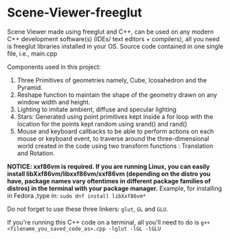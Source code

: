 # Scene-Viewer-freeglut
Scene Viewer made using freeglut and C++, can be used on any modern C++ development software(s) (IDEs/ text editors + compilers), all you need is freeglut libraries installed in your OS.
Source code contained in one single file, i.e., main.cpp

Components used in this project:
1. Three Primitives of geometries namely, Cube, Icosahedron and the Pyramid. 
2. Reshape function to maintain the shape of the geometry drawn on any window width and height.
3. Lighting to imitate ambient, diffuse and specular lighting
4. Stars: Generated using point primitives kept inside a for loop with the location for the points kept random using srand() and rand()
5. Mouse and keyboard callbacks to be able to perform actions on each mouse or keyboard event, to traverse around the three-dimensional world created in the code using two transform functions : Translation and Rotation.


**NOTICE: xxf86vm is required. If you are running Linux, you can easily install libXxf86vm/libxxf86vm/xxf86vm (depending on the distro you have, package names vary oftentimes in different package families of distros) in the terminal with your package manager.**
Example, for installing in Fedora ,type in:
`sudo dnf install libXxf86vm*`

Do not forget to use these three linkers: `glut`, `GL` and `GLU`.

If you're running this C++ code on a terminal, all you'll need to do is `g++ <filename_you_saved_code_as>.cpp -lglut -lGL -lGLU`
